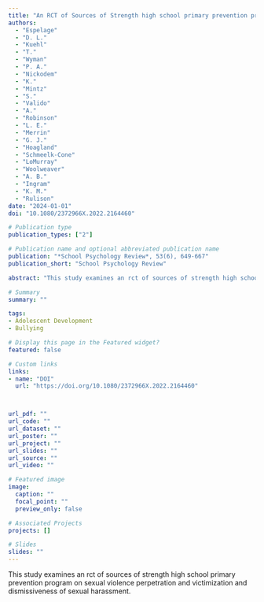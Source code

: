 ```yaml
---
title: "An RCT of Sources of Strength high school primary prevention program on sexual violence perpetration and victimization and dismissiveness of sexual harassment"
authors:
  - "Espelage"
  - "D. L."
  - "Kuehl"
  - "T."
  - "Wyman"
  - "P. A."
  - "Nickodem"
  - "K."
  - "Mintz"
  - "S."
  - "Valido"
  - "A."
  - "Robinson"
  - "L. E."
  - "Merrin"
  - "G. J."
  - "Hoagland"
  - "Schmeelk-Cone"
  - "LoMurray"
  - "Woolweaver"
  - "A. B."
  - "Ingram"
  - "K. M."
  - "Rulison"
date: "2024-01-01"
doi: "10.1080/2372966X.2022.2164460"

# Publication type
publication_types: ["2"]

# Publication name and optional abbreviated publication name
publication: "*School Psychology Review*, 53(6), 649-667"
publication_short: "School Psychology Review"

abstract: "This study examines an rct of sources of strength high school primary prevention program on sexual violence perpetration and victimization and dismissiveness of sexual harassment."

# Summary
summary: ""

tags:
- Adolescent Development
- Bullying

# Display this page in the Featured widget?
featured: false

# Custom links
links:
- name: "DOI"
  url: "https://doi.org/10.1080/2372966X.2022.2164460"



url_pdf: ""
url_code: ""
url_dataset: ""
url_poster: ""
url_project: ""
url_slides: ""
url_source: ""
url_video: ""

# Featured image
image:
  caption: ""
  focal_point: ""
  preview_only: false

# Associated Projects
projects: []

# Slides
slides: ""
---
```


This study examines an rct of sources of strength high school primary prevention program on sexual violence perpetration and victimization and dismissiveness of sexual harassment.
